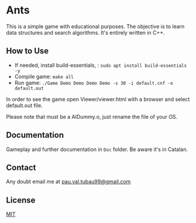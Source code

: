 Ants
==========

This is a simple game with educational purposes. The objective is to learn data structures and search algorithms. It's entirely written in C++.

## How to Use

+ If needed, install build-essentials, : `sudo apt install build-essentials -y`
+ Compile game: `make all`
+ Run game: `./Game Demo Demo Demo Demo -s 30 -i default.cnf -o default.out`

In order to see the game open Viewer/viewer.html with a browser and select default.out file.

Please note that must be a AIDummy.o, just rename the file of your OS.

## Documentation

Gameplay and further documentation in `Doc` folder. Be aware it's in Catalan.

## Contact

Any doubt email me at pau.val.tubau99@gmail.com

## License

[MIT](https://choosealicense.com/licenses/mit/)
